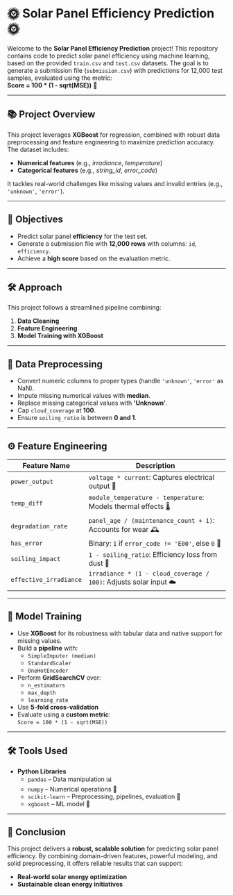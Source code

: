 # 🌞 Solar Panel Efficiency Prediction 🌞

Welcome to the **Solar Panel Efficiency Prediction** project! This repository contains code to predict solar panel efficiency using machine learning, based on the provided `train.csv` and `test.csv` datasets. The goal is to generate a submission file (`submission.csv`) with predictions for 12,000 test samples, evaluated using the metric:  
**Score = 100 * (1 - sqrt(MSE))** 🚀

---

## 📚 Project Overview

This project leverages **XGBoost** for regression, combined with robust data preprocessing and feature engineering to maximize prediction accuracy. The dataset includes:

- **Numerical features** (e.g., *irradiance*, *temperature*)
- **Categorical features** (e.g., *string_id*, *error_code*)

It tackles real-world challenges like missing values and invalid entries (e.g., `'unknown'`, `'error'`).

---

## 🎯 Objectives

- Predict solar panel **efficiency** for the test set.
- Generate a submission file with **12,000 rows** with columns: `id`, `efficiency`.
- Achieve a **high score** based on the evaluation metric.

---

## 🛠️ Approach

This project follows a streamlined pipeline combining:

1. **Data Cleaning**
2. **Feature Engineering**
3. **Model Training with XGBoost**

---

## 🧹 Data Preprocessing

- Convert numeric columns to proper types (handle `'unknown'`, `'error'` as NaN).
- Impute missing numerical values with **median**.
- Replace missing categorical values with **'Unknown'**.
- Cap `cloud_coverage` at **100**.
- Ensure `soiling_ratio` is between **0 and 1**.

---

## ⚙️ Feature Engineering

| Feature Name        | Description |
|---------------------|-------------|
| `power_output`      | `voltage * current`: Captures electrical output 🔌 |
| `temp_diff`         | `module_temperature - temperature`: Models thermal effects 🌡️ |
| `degradation_rate`  | `panel_age / (maintenance_count + 1)`: Accounts for wear 🕰️ |
| `has_error`         | Binary: `1` if `error_code != 'E00'`, else `0` 🚨 |
| `soiling_impact`    | `1 - soiling_ratio`: Efficiency loss from dust 💨 |
| `effective_irradiance` | `irradiance * (1 - cloud_coverage / 100)`: Adjusts solar input ☁️ |

---

## 🤖 Model Training

- Use **XGBoost** for its robustness with tabular data and native support for missing values.
- Build a **pipeline** with:
  - `SimpleImputer (median)`
  - `StandardScaler`
  - `OneHotEncoder`
- Perform **GridSearchCV** over:
  - `n_estimators`
  - `max_depth`
  - `learning_rate`
- Use **5-fold cross-validation**
- Evaluate using a **custom metric**:  
  `Score = 100 * (1 - sqrt(MSE))`

---

## 🛠️ Tools Used

- **Python Libraries**
  - `pandas` – Data manipulation 📊
  - `numpy` – Numerical operations 🔢
  - `scikit-learn` – Preprocessing, pipelines, evaluation 🧰
  - `xgboost` – ML model 🌲

---

## 🎉 Conclusion

This project delivers a **robust, scalable solution** for predicting solar panel efficiency. By combining domain-driven features, powerful modeling, and solid preprocessing, it offers reliable results that can support:

- **Real-world solar energy optimization**
- **Sustainable clean energy initiatives**

